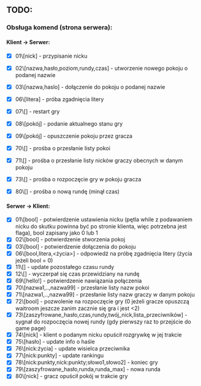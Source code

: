 ## TODO:

### Obsługa komend (strona serwera):
#### Klient -> Serwer:

- [x] 01\\[nick] - przypisanie nicku  
- [x] 02\\[nazwa,hasło,poziom,rundy,czas] - utworzenie nowego pokoju o podanej nazwie 
- [x] 03\\[nazwa,haslo] - dołączenie do pokoju o podanej nazwie
- [x] 06\\[litera] - próba zgadnięcia litery
- [x] 07\\[] - restart gry
- [x] 08\\[pokój] - podanie aktualnego stanu gry
- [x] 09\\[pokój] - opuszczenie pokoju przez gracza

- [x] 70\\[] - prośba o przesłanie listy pokoi
- [x] 71\\[] - prośba o przesłanie listy nicków graczy obecnych w danym pokoju
- [x] 73\\[] - prośba o rozpoczęcie gry w pokoju gracza
- [x] 80\\[] - prośba o nową rundę (minął czas)


#### Serwer -> Klient:
- [x] 01\\[bool] - potwierdzenie ustawienia nicku (pętla while z podawaniem nicku do skutku powinna być po stronie klienta, więc potrzebna jest flaga), bool zapisany jako 0 lub 1
- [x] 02\\[bool] - potwierdzenie stworzenia pokoj
- [x] 03\\[bool] - potwierdzenie dołączenia do pokoju
- [x] 06\\[bool,litera,<życia>] - odpowiedź na próbę zgadnięcia litery (życia jeżeli bool = 0)
- [x] 11\\[] - update pozostałego czasu rundy
- [x] 12\\[] - wyczerpał się czas przewidziany na rundę 
- [x] 69\\[hello!] - potwierdzenie nawiązania połączenia
- [x] 70\\[nazwa1,..,nazwa99] - przesłanie listy nazw pokoi
- [x] 71\\[nazwa1,..,nazwa99] - przesłanie listy nazw graczy w danym pokoju
- [x] 72\\[bool] - pozwolenie na rozpoczęcie gry (0 jeżeli gracze opuszczą waitroom jeszcze zanim zacznie się gra i jest <2)
- [x] 73\\[zaszyfrowane_hasło,czas,rundy,twój_nick,lista_przeciwników] - sygnał do rozpoczęcia nowej rundy (gdy pierwszy raz to przejście do game page)
- [x] 74\\[nick] - klient o podanym nicku opuścił rozgrywkę w jej trakcie
- [x] 75\\[hasło] - update info o haśle
- [x] 76\\[nick:życia] - update wisielca przeciwnika
- [x] 77\\[nick:punkty] - update rankingu
- [x] 78\\[nick:punkty,nick:punkty;słowo1,słowo2] - koniec gry
- [x] 79\\[zaszyfrowane_hasło,runda,runda_max] - nowa runda
- [x] 80\\[nick] - gracz opuścił pokój w trakcie gry
